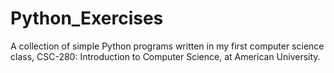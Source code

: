 Python_Exercises
================

A collection of simple Python programs written in my first computer science class, CSC-280: Introduction to Computer Science, at American University.
